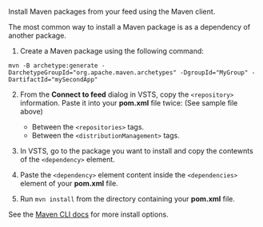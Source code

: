 Install Maven packages from your feed using the Maven client.

The most common way to install a Maven package is as a dependency of another package.

1. Create a Maven package using the following command: 

```Command
mvn -B archetype:generate -DarchetypeGroupId="org.apache.maven.archetypes" -DgroupId="MyGroup" -DartifactId="mySecondApp"
```

2. From the **Connect to feed** dialog in VSTS, copy the `<repository>` information. Paste it into your **pom.xml** file twice: (See sample file above)

   * Between the `<repositories>` tags.
   * Between the `<distributionManagement>` tags. 

3. In VSTS, go to the package you want to install and copy the contewnts of the `<dependency>` element.

4. Paste the `<dependency>` element content inside the `<dependencies>` element of your **pom.xml** file.

5. Run `mvn install` from the directory containing your **pom.xml** file.

See the [Maven CLI docs](http://maven.apache.org/plugins/maven-install-plugin/usage.html) for more install options.
